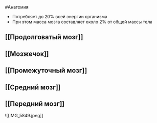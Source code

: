 #Анатомия 
- Потребляет до 20% всей энергии организма
- При этом масса мозга составляет около 2% от общей массы тела
## [[Продолговатый мозг]]
## [[Мозжечок]]
## [[Промежуточный мозг]]
## [[Средний мозг]]
## [[Передний мозг]]
![[IMG_5849.jpeg]]